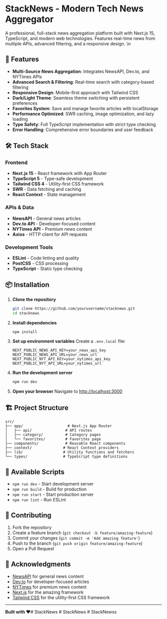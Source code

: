 # StackNews - Modern Tech News Aggregator

A professional, full-stack news aggregation platform built with Next.js 15, TypeScript, and modern web technologies. Features real-time news from multiple APIs, advanced filtering, and a responsive design.
\n
## 🚀 Features

- **Multi-Source News Aggregation**: Integrates NewsAPI, Dev.to, and NYTimes APIs
- **Advanced Search & Filtering**: Real-time search with category-based filtering
- **Responsive Design**: Mobile-first approach with Tailwind CSS
- **Dark/Light Theme**: Seamless theme switching with persistent preferences
- **Favorites System**: Save and manage favorite articles with localStorage
- **Performance Optimized**: SWR caching, image optimization, and lazy loading
- **Type Safety**: Full TypeScript implementation with strict type checking
- **Error Handling**: Comprehensive error boundaries and user feedback

## 🛠️ Tech Stack

### Frontend
- **Next.js 15** - React framework with App Router
- **TypeScript 5** - Type-safe development
- **Tailwind CSS 4** - Utility-first CSS framework
- **SWR** - Data fetching and caching
- **React Context** - State management

### APIs & Data
- **NewsAPI** - General news articles
- **Dev.to API** - Developer-focused content
- **NYTimes API** - Premium news content
- **Axios** - HTTP client for API requests

### Development Tools
- **ESLint** - Code linting and quality
- **PostCSS** - CSS processing
- **TypeScript** - Static type checking

## 📦 Installation

1. **Clone the repository**
   ```bash
   git clone https://github.com/yourusername/stacknews.git
   cd stacknews
   ```

2. **Install dependencies**
   ```bash
   npm install
   ```

3. **Set up environment variables**
   Create a `.env.local` file:
   ```env
   NEXT_PUBLIC_NEWS_API_KEY=your_news_api_key
   NEXT_PUBLIC_NEWS_API_URL=your_news_url
   NEXT_PUBLIC_NYT_API_KEY=your_nytimes_api_key
   NEXT_PUBLIC_NYT_API_URL=your_nytimes_url
   ```

4. **Run the development server**
   ```bash
   npm run dev
   ```

5. **Open your browser**
   Navigate to [http://localhost:3000](http://localhost:3000)

## 🏗️ Project Structure

```
src/
├── app/                    # Next.js App Router
│   ├── api/               # API routes
│   ├── category/          # Category pages
│   └── favorites/         # Favorites page
├── components/            # Reusable React components
├── context/              # React Context providers
├── lib/                  # Utility functions and fetchers
└── types/                # TypeScript type definitions
```

## 🔧 Available Scripts

- `npm run dev` - Start development server
- `npm run build` - Build for production
- `npm run start` - Start production server
- `npm run lint` - Run ESLint

 

## 🤝 Contributing

1. Fork the repository
2. Create a feature branch (`git checkout -b feature/amazing-feature`)
3. Commit your changes (`git commit -m 'Add amazing feature'`)
4. Push to the branch (`git push origin feature/amazing-feature`)
5. Open a Pull Request
 
## 🙏 Acknowledgments

- [NewsAPI](https://newsapi.org/) for general news content
- [Dev.to](https://dev.to/) for developer-focused articles
- [NYTimes](https://developer.nytimes.com/) for premium news content
- [Next.js](https://nextjs.org/) for the amazing framework
- [Tailwind CSS](https://tailwindcss.com/) for the utility-first CSS framework

---

**Built with ❤️**#   S t a c k N e w s 
 
 #   S t a c k N e w s 
 
 #   S t a c k N e w s s 
 
 
